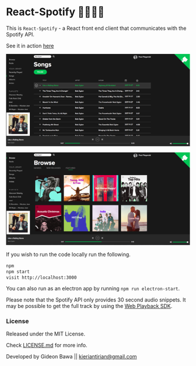 # React-Spotify 🎺🎸🎻🎤

This is `React-Spotify` - a React front end client that communicates with the Spotify API.

See it in action [here](http://pau1fitz.github.io/react-spotify)

![alt text](https://github.com/Pau1fitz/react-spotify/blob/master/songs.png "Song")


![alt text](https://github.com/Pau1fitz/react-spotify/blob/master/browser.png "Browse")

If you wish to run the code locally run the following.

```
npm
npm start
visit http://localhost:3000
```

You can also run as an electron app by running `npm run electron-start`.

Please note that the Spotify API only provides 30 second audio snippets. It may be possible to get the full track by using the [Web Playback SDK](https://beta.developer.spotify.com/documentation/web-playback-sdk/).



### License

Released under the MIT License. 

Check [LICENSE.md](https://github.com/Pau1fitz/react-spotify/blob/master/LICENSE) for more info.

Developed by Gideon Bawa || kieriantirian@gmail.com
